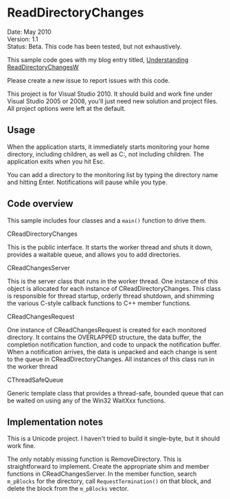 # ReadDirectoryChanges

Date:		May 2010<br>
Version:	1.1<br>
Status:		Beta. This code has been tested, but not exhaustively.

This sample code goes with my blog entry titled, [Understanding ReadDirectoryChangesW](
http://qualapps.blogspot.com/2010/05/understanding-readdirectorychangesw.html)

Please create a new issue to report issues with this code.

This project is for Visual Studio 2010. It should build and work fine under
Visual Studio 2005 or 2008, you'll just need new solution and project files.
All project options were left at the default.

## Usage

When the application starts, it immediately starts monitoring your home
directory, including children, as well as C:\, not including children.
The application exits when you hit Esc.

You can add a directory to the monitoring list by typing the directory
name and hitting Enter. Notifications will pause while you type.

## Code overview

This sample includes four classes and a `main()` function to drive them.

CReadDirectoryChanges

This is the public interface.  It starts the worker thread and shuts it down,
provides a waitable queue, and allows you to add directories.

CReadChangesServer

This is the server class that runs in the worker thread.  One instance of this
object is allocated for each instance of CReadDirectoryChanges.  This class is
responsible for thread startup, orderly thread shutdown, and shimming the
various C-style callback functions to C++ member functions.

CReadChangesRequest

One instance of CReadChangesRequest is created for each monitored directory.
It contains the OVERLAPPED structure, the data buffer, the completion
notification function, and code to unpack the notification buffer.  When
a notification arrives, the data is unpacked and each change is sent to
the queue in CReadDirectoryChanges. All instances of this class run in
the worker thread

CThreadSafeQueue

Generic template class that provides a thread-safe, bounded queue that
can be waited on using any of the Win32 WaitXxx functions.


## Implementation notes

This is a Unicode project. I haven't tried to build it single-byte, but
it should work fine.

The only notably missing function is RemoveDirectory.  This is straightforward
to implement.  Create the appropriate shim and member functions in
CReadChangesServer. In the member function, search `m_pBlocks` for the directory,
call `RequestTermination()` on that block, and delete the block from the `m_pBlocks` vector.
